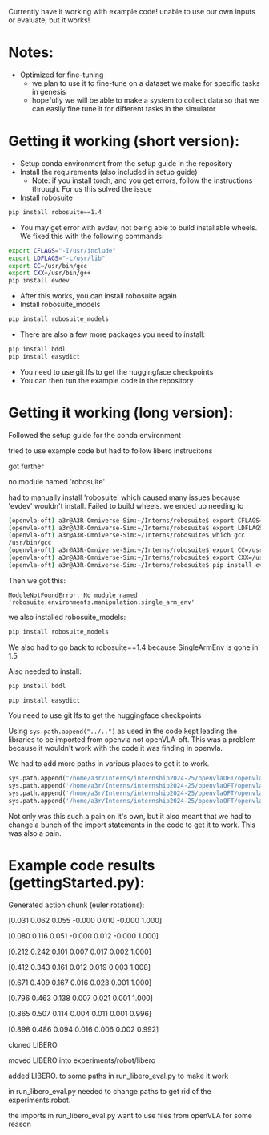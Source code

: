 Currently have it working with example code! unable to use our own inputs or evaluate, but it works!

# Notes:
- Optimized for fine-tuning
    - we plan to use it to fine-tune on a dataset we make for specific tasks in genesis
    - hopefully we will be able to make a system to collect data so that we can easily fine tune it for different tasks in the simulator

# Getting it working (short version):
* Setup conda environment from the setup guide in the repository
* Install the requirements (also included in setup guide)
    * Note: if you install torch, and you get errors, follow the instructions through. For us this solved the issue
* Install robosuite
```bash
pip install robosuite==1.4
```
* You may get error with evdev, not being able to build installable wheels. We fixed this with the following commands:
```bash
export CFLAGS="-I/usr/include"
export LDFLAGS="-L/usr/lib"
export CC=/usr/bin/gcc
export CXX=/usr/bin/g++
pip install evdev
```
* After this works, you can install robosuite again
* Install robosuite_models
```bash
pip install robosuite_models
```
* There are also a few more packages you need to install:
```bash
pip install bddl
pip install easydict
```
* You need to use git lfs to get the huggingface checkpoints
* You can then run the example code in the repository


# Getting it working (long version):
Followed the setup guide for the conda environment

tried to use example code but had to follow libero instrucitons

got further

no module named 'robosuite'

had to manually install 'robosuite' which caused many issues because 'evdev' wouldn't install. Failed to build wheels.
we ended up needing to 

```bash
(openvla-oft) a3r@A3R-Omniverse-Sim:~/Interns/robosuite$ export CFLAGS="-I/usr/include"
(openvla-oft) a3r@A3R-Omniverse-Sim:~/Interns/robosuite$ export LDFLAGS="-L/usr/lib"
(openvla-oft) a3r@A3R-Omniverse-Sim:~/Interns/robosuite$ which gcc
/usr/bin/gcc
(openvla-oft) a3r@A3R-Omniverse-Sim:~/Interns/robosuite$ export CC=/usr/bin/gcc
(openvla-oft) a3r@A3R-Omniverse-Sim:~/Interns/robosuite$ export CXX=/usr/bin/g++
(openvla-oft) a3r@A3R-Omniverse-Sim:~/Interns/robosuite$ pip install evdev
```


Then we got this:
```
ModuleNotFoundError: No module named 'robosuite.environments.manipulation.single_arm_env'
```
we also installed robosuite_models:
```bash
pip install robosuite_models
```

We also had to go back to robosuite==1.4 because SingleArmEnv is gone in 1.5

Also needed to install:

```bash
pip install bddl

pip install easydict
```

You need to use git lfs to get the huggingface checkpoints

Using ```sys.path.append("../..")``` as used in the code kept leading the libraries to be imported from openvla not openVLA-oft.
This was a problem because it wouldn't work with the code it was finding in openvla.

We had to add more paths in various places to get it to work.
```python
sys.path.append("/home/a3r/Interns/internship2024-25/openvlaOFT/openvla-oft/experiments/robot")
sys.path.append('/home/a3r/Interns/internship2024-25/openvlaOFT/openvla-oft')
sys.path.append('/home/a3r/Interns/internship2024-25/openvlaOFT/openvla-oft/prismatic')
sys.path.append('/home/a3r/Interns/internship2024-25/openvlaOFT/openvla-oft/prismatic/models')

```

Not only was this such a pain on it's own, but it also meant that we had to change a bunch of the import statements in the code to get it to work. This was also a pain.

# Example code results (gettingStarted.py):
Generated action chunk (euler rotations):

[0.031 0.062 0.055 -0.000 0.010 -0.000 1.000]

[0.080 0.116 0.051 -0.000 0.012 -0.000 1.000]

[0.212 0.242 0.101 0.007 0.017 0.002 1.000]

[0.412 0.343 0.161 0.012 0.019 0.003 1.008]

[0.671 0.409 0.167 0.016 0.023 0.001 1.000]

[0.796 0.463 0.138 0.007 0.021 0.001 1.000]

[0.865 0.507 0.114 0.004 0.011 0.001 0.996]

[0.898 0.486 0.094 0.016 0.006 0.002 0.992]




cloned LIBERO

moved LIBERO into experiments/robot/libero

added LIBERO. to some paths in run_libero_eval.py to make it work


in run_libero_eval.py needed to change paths to get rid of the experiments.robot.


the imports in run_libero_eval.py want to use files from openVLA for some reason
